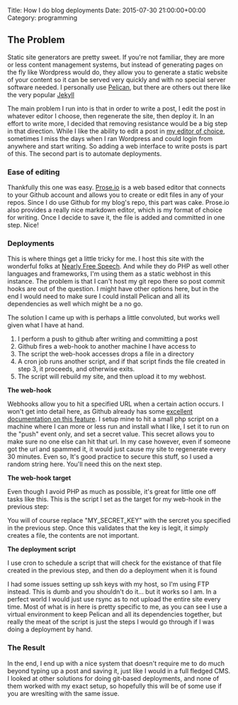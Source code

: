 Title: How I do blog deployments
Date: 2015-07-30 21:00:00+00:00
Category: programming

## The Problem

Static site generators are pretty sweet.  If you're not familiar, they are more or less content management systems, but instead of generating pages on the fly like Wordpress would do, they allow you to generate a static website of your content so it can be served very quickly and with no special server software needed.  I personally use [Pelican](http://blog.getpelican.com/),  but there are others out there like the very popular [Jekyll](http://jekyllrb.com/)

The main problem I run into is that in order to write a post, I edit the post in whatever editor I choose, then regenerate the site, then deploy it.  In an effort to write more, I decided that removing resistance would be a big step in that direction.  While I like the ability to edit a post in [my editor of choice](https://www.gnu.org/software/emacs/emacs.html),  sometimes I miss the days when I ran Wordpress and could login from anywhere and start writing.  So adding a web interface to write posts is part of this.  The second part is to automate deployments.

### Ease of editing

Thankfully this one was easy. [Prose.io](http://prose.io/) is a web based editor that connects to your Github account and allows you to create or edit files in any of your repos.  Since I do use Github for my blog's repo, this part was cake.  Prose.io also provides a really nice markdown editor, which is my format of choice for writing.  Once I decide to save it, the file is added and committed in one step.  Nice!

### Deployments

This is where things get a little tricky for me.  I host this site with the wonderful folks at [Nearly Free Speech](http://www.nearlyfreespeech.net).  And while they do PHP as well other languages and frameworks,  I'm using them as a static webhost in this instance.  The problem is that I can't host my git repo there so post commit hooks are out of the question.  I might have other options here,  but in the end I would need to make sure I could install Pelican and all its dependencies as well which might be a no go.

The solution I came up with is perhaps a little convoluted, but works well given what I have at hand.  

1. I perform a push to github after writing and committing a post
2. Github fires a web-hook to another machine I have access to
3. The script the web-hook accesses drops a file in a directory
4. A cron job runs another script, and if that script finds the file created in step 3, it proceeds, and otherwise exits.
5. The script will rebuild my site, and then upload it to my webhost.

**The web-hook**

Webhooks allow you to hit a specified URL when a certain action occurs.  I won't get into detail here, as Github already has some [excellent documentation on this feature](https://developer.github.com/webhooks/). I setup mine to hit a small php script on a machine where I can more or less run and install what I like,  I set it to run on the "push" event only,  and set a secret value.  This secret allows you to make sure no one else can hit that url.  In my case however,  even if someone got the url and spammed it,  it would just cause my site to regenerate every 30 minutes.  Even so,  It's good practice to secure this stuff, so I used a random string here.  You'll need this on the next step.

**The web-hook target**

Even though I avoid PHP as much as possible,  it's great for little one off tasks like this.  This is the script I set as the target for my web-hook in the previous step:

<script src="https://gist.github.com/rsayers/0e9020f685e9c1c0dadc.js"></script>

You will of course replace "MY_SECRET_KEY" with the sercret you specified in the previous step.  Once this validates that the key is legit,  it simply creates a file, the contents are not important.

**The deployment script** 

I use cron to schedule a script that will check for the existance of that file created in the previous step, and then do a deployment when it is found

<script src="https://gist.github.com/rsayers/48fcf1136da1bb8ad38c.js"></script>

I had some issues setting up ssh keys with my host, so I'm using FTP instead.  This is dumb and you shouldn't do it... but it works so I am.  In a perfect world I would just use rsync as to not upload the entire site every time.  Most of what is in here is pretty specific to me, as you can see I use a virtual environment to keep Pelican and all its dependencies together,  but really the meat of the script is just the steps I would go through if I was doing a deployment by hand.

### The Result

In the end, I end up with a nice system that doesn't require me to do much beyond typing up a post and saving it, just like I would in a full fledged CMS.  I looked at other solutions for doing git-based deployments, and none of them worked with my exact setup, so hopefully this will be of some use if you are wreslting with the same issue.
